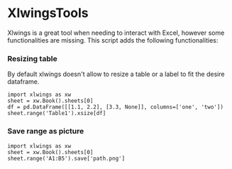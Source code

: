 # XlwingsTools

Xlwings is a great tool when needing to interact with Excel, however some functionalities are missing.
This script adds the following functionalities:

### Resizing table
By default xlwings doesn't allow to resize a table or a label to fit the desire dataframe.
```
import xlwings as xw
sheet = xw.Book().sheets[0]
df = pd.DataFrame([[1.1, 2.2], [3.3, None]], columns=['one', 'two'])
sheet.range('Table1').xsize[df]
```

### Save range as picture
```
import xlwings as xw
sheet = xw.Book().sheets[0]
sheet.range('A1:B5').save['path.png']
```
